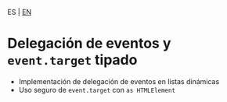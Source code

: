<!-- MULTILANGUAJE MENU START -->
ES | [EN](https://lckpig.gitbook.io/practical-dev-handbook/typescript/dom-manipulation/event-delegation)
<!-- MULTILANGUAJE MENU END -->

# Delegación de eventos y `event.target` tipado

- Implementación de delegación de eventos en listas dinámicas
- Uso seguro de `event.target` con `as HTMLElement` 